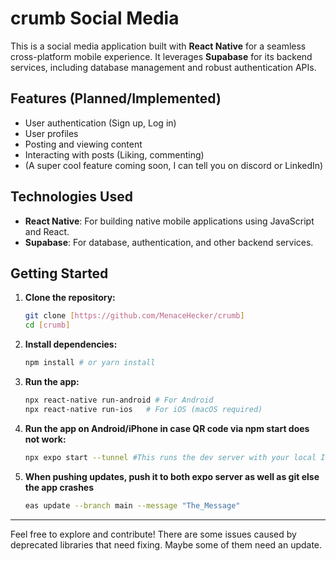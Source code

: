# crumb Social Media 

This is a social media application built with **React Native** for a seamless cross-platform mobile experience. It leverages **Supabase** for its backend services, including database management and robust authentication APIs.

## Features (Planned/Implemented)

* User authentication (Sign up, Log in)
* User profiles
* Posting and viewing content
* Interacting with posts (Liking, commenting)
* (A super cool feature coming soon, I can tell you on discord or LinkedIn)

## Technologies Used

* **React Native**: For building native mobile applications using JavaScript and React.
* **Supabase**: For database, authentication, and other backend services.

## Getting Started

1.  **Clone the repository:**
    ```bash
    git clone [https://github.com/MenaceHecker/crumb]
    cd [crumb]
    ```
2.  **Install dependencies:**
    ```bash
    npm install # or yarn install
    ```

3.  **Run the app:**
    ```bash
    npx react-native run-android # For Android
    npx react-native run-ios   # For iOS (macOS required)

    ```
4.  **Run the app on Android/iPhone in case QR code via npm start does not work:**
    ```bash
    npx expo start --tunnel #This runs the dev server with your local IPv4 address (Trying to fix this issue)
    
    ``` 
5.  **When pushing updates, push it to both expo server as well as git else the app crashes**
    ```bash
    eas update --branch main --message "The_Message" 

---

Feel free to explore and contribute! There are some issues caused by deprecated libraries that need fixing. Maybe some of them need an update. 